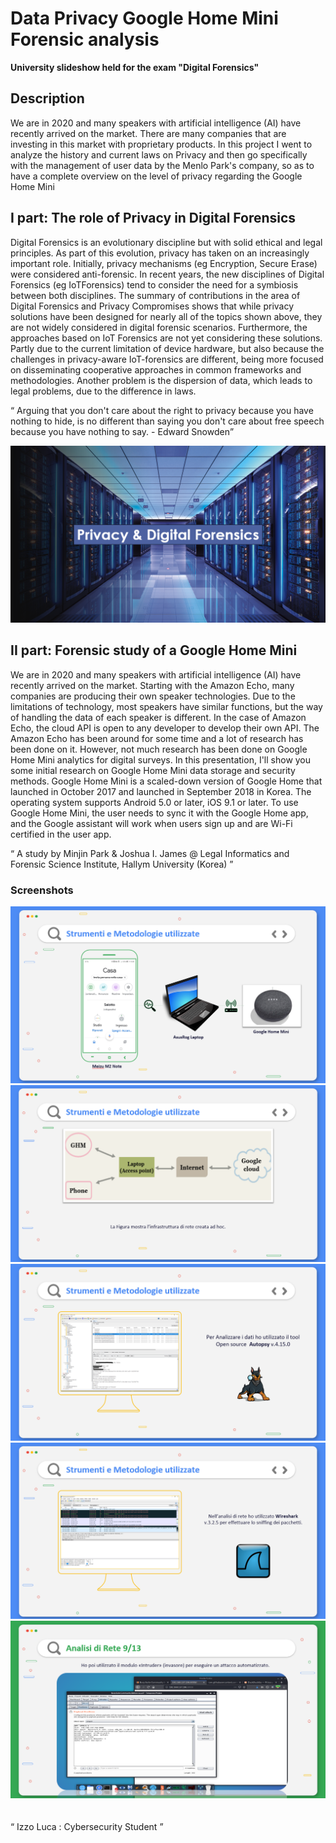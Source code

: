 <h1> Data Privacy Google Home Mini Forensic analysis </h1>
<b> University slideshow held for the exam "Digital Forensics" </b>

<h2> Description </h2>
<p> We are in 2020 and many speakers with artificial intelligence (AI) have recently arrived on the market. There are many companies that are investing in this market with proprietary products. In this project I went to analyze the history and current laws on Privacy and then go specifically with the management of user data by the Menlo Park's company, so as to have a complete overview on the level of privacy regarding the Google Home Mini </p>

<h2> I part: The role of Privacy in Digital Forensics  </h2>
<p> Digital Forensics is an evolutionary discipline but with solid ethical and legal principles. As part of this evolution, privacy has taken on an increasingly important role. Initially, privacy mechanisms (eg Encryption, Secure Erase) were considered anti-forensic. In recent years, the new disciplines of Digital Forensics (eg IoTForensics) tend to consider the need for a symbiosis between both disciplines. The summary of contributions in the area of Digital Forensics and Privacy Compromises shows that while privacy solutions have been designed for nearly all of the topics shown above, they are not widely considered in digital forensic scenarios. Furthermore, the approaches based on IoT Forensics are not yet considering these solutions. Partly due to the current limitation of device hardware, but also because the challenges in privacy-aware IoT-forensics are different, being more focused on disseminating cooperative approaches in common frameworks and methodologies. Another problem is the dispersion of data, which leads to legal problems, due to the difference in laws. </p>

<q> Arguing that you don't care about the right to privacy because you have nothing to hide, is no different than saying you don't care about free speech because you have nothing to say.                                                                                                      - Edward Snowden</p>

<img src="https://github.com/izzoluca/Data-Privacy-Google-Home-Mini-Forensic-analysis/blob/main/Screenshots/DFvsPrivacy.png" alt="DFvsPrivacy" >

<h2> II part: Forensic study of a Google Home Mini  </h2>
<p> We are in 2020 and many speakers with artificial intelligence (AI) have recently arrived on the market. Starting with the Amazon Echo, many companies are producing their own speaker technologies. Due to the limitations of technology, most speakers have similar functions, but the way of handling the data of each speaker is different. In the case of Amazon Echo, the cloud API is open to any developer to develop their own API. The Amazon Echo has been around for some time and a lot of research has been done on it. However, not much research has been done on Google Home Mini analytics for digital surveys. In this presentation, I'll show you some initial research on Google Home Mini data storage and security methods. Google Home Mini is a scaled-down version of Google Home that launched in October 2017 and launched in September 2018 in Korea. The operating system supports Android 5.0 or later, iOS 9.1 or later. To use Google Home Mini, the user needs to sync it with the Google Home app, and the Google assistant will work when users sign up and are Wi-Fi certified in the user app. </p>

<q> A study by Minjin Park & Joshua I. James @ Legal Informatics and Forensic Science Institute, Hallym University (Korea) </q>

<h3> Screenshots </h3>
<img src="https://github.com/izzoluca/Data-Privacy-Google-Home-Mini-Forensic-analysis/blob/main/Screenshots/Tools.png" alt="Tools" >
<img src="https://github.com/izzoluca/Data-Privacy-Google-Home-Mini-Forensic-analysis/blob/main/Screenshots/Intranet.png" alt="Intranet" >
<img src="https://github.com/izzoluca/Data-Privacy-Google-Home-Mini-Forensic-analysis/blob/main/Screenshots/Autopsy.png" alt="Autopsy" >
<img src="https://github.com/izzoluca/Data-Privacy-Google-Home-Mini-Forensic-analysis/blob/main/Screenshots/Wireshark.png" alt="Wireshark" >
<img src="https://github.com/izzoluca/Data-Privacy-Google-Home-Mini-Forensic-analysis/blob/main/Screenshots/Burbsuite.png" alt="Burbsuite" >
<br>
<br>
<br>
<q> Izzo Luca : Cybersecurity Student </q>

